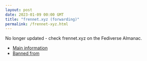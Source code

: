 ```yaml
---
layout: post
date: 2023-01-09 00:00 GMT
title: "frennet.xyz (forwarding)"
permalink: /frennet-xyz.html
---
```


No longer updated - check frennet.xyz on the Fediverse Almanac.

* [Main information](https://www.fediversealmanac.com/api/v1/instances/frennet.xyz)
* [Banned from](https://www.fediversealmanac.com/api/v1/instances/frennet.xyz/banned_from)

